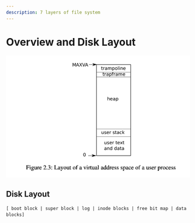 ```yaml
---
description: 7 layers of file system
---
```


# Overview and Disk Layout

![](../.gitbook/assets/image%20%2814%29.png)

## Disk Layout 

`[ boot block | super block | log | inode blocks | free bit map | data blocks]`

